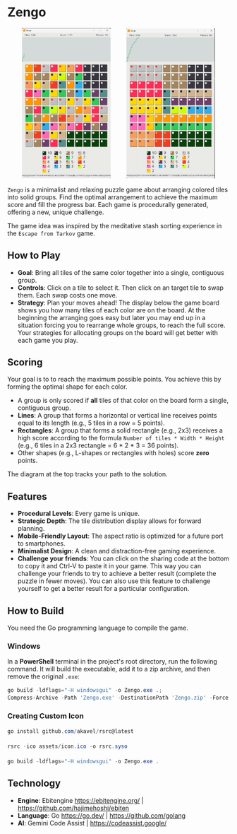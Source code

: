 # Zengo
<p align="middle">
<img src="docs/screenshot_a.png" width="40%" >
&nbsp; &nbsp; &nbsp; &nbsp;
<img src="docs/screenshot_b.png" width="40%" >
</p>

`Zengo` is a minimalist and relaxing puzzle game about arranging colored tiles into solid groups. Find the optimal arrangement to achieve the maximum score and fill the progress bar. Each game is procedurally generated, offering a new, unique challenge.

The game idea was inspired by the meditative stash sorting experience in the `Escape from Tarkov` game.

## How to Play

*   **Goal**: Bring all tiles of the same color together into a single, contiguous group.
*   **Controls**: Click on a tile to select it. Then click on an target tile to swap them. Each swap costs one move.
*   **Strategy**: Plan your moves ahead!  The display below the game board shows you how many tiles of each color are on the board. At the beginning the arranging goes easy but later you may end up in a situation forcing you to rearrange whole groups, to reach the full score. Your strategies for allocating groups on the board will get better with each game you play.

## Scoring

Your goal is to to reach the maximum possible points. You achieve this by forming the optimal shape for each color.

*   A group is only scored if **all** tiles of that color on the board form a single, contiguous group.
*   **Lines**: A group that forms a horizontal or vertical line receives points equal to its length (e.g., 5 tiles in a row = 5 points).
*   **Rectangles**: A group that forms a solid rectangle (e.g., 2x3) receives a high score according to the formula `Number of tiles * Width * Height` (e.g., 6 tiles in a 2x3 rectangle = 6 * 2 * 3 = 36 points).
*   Other shapes (e.g., L-shapes or rectangles with holes) score **zero** points.

The diagram at the top tracks your path to the solution. 

## Features

*   **Procedural Levels**: Every game is unique.
*   **Strategic Depth**: The tile distribution display allows for forward planning.
*   **Mobile-Friendly Layout**: The aspect ratio is optimized for a future port to smartphones.
*   **Minimalist Design**: A clean and distraction-free gaming experience.
*   **Challenge your friends**: You can click on the sharing code at the bottom to copy it and Ctrl-V to paste it in your game. This way you can challenge your friends to try to achieve a better result (complete the puzzle in fewer moves). You can also use this feature to challenge yourself to  get a better result for a particular configuration.

## How to Build

You need the Go programming language to compile the game.

### Windows

In a **PowerShell** terminal in the project's root directory, run the following command. It will build the executable, add it to a zip archive, and then remove the original `.exe`:

```powershell
go build -ldflags="-H windowsgui" -o Zengo.exe .; 
Compress-Archive -Path 'Zengo.exe' -DestinationPath 'Zengo.zip' -Force; Remove-Item -Path 'Zengo.exe'
```
### Creating Custom Icon

```powershell
go install github.com/akavel/rsrc@latest

rsrc -ico assets/icon.ico -o rsrc.syso

go build -ldflags="-H windowsgui" -o Zengo.exe .
```

## Technology

*   **Engine**: Ebitengine https://ebitengine.org/ | https://github.com/hajimehoshi/ebiten
*   **Language**: Go https://go.dev/ | https://github.com/golang
*   **AI**: Gemini Code Assist | https://codeassist.google/